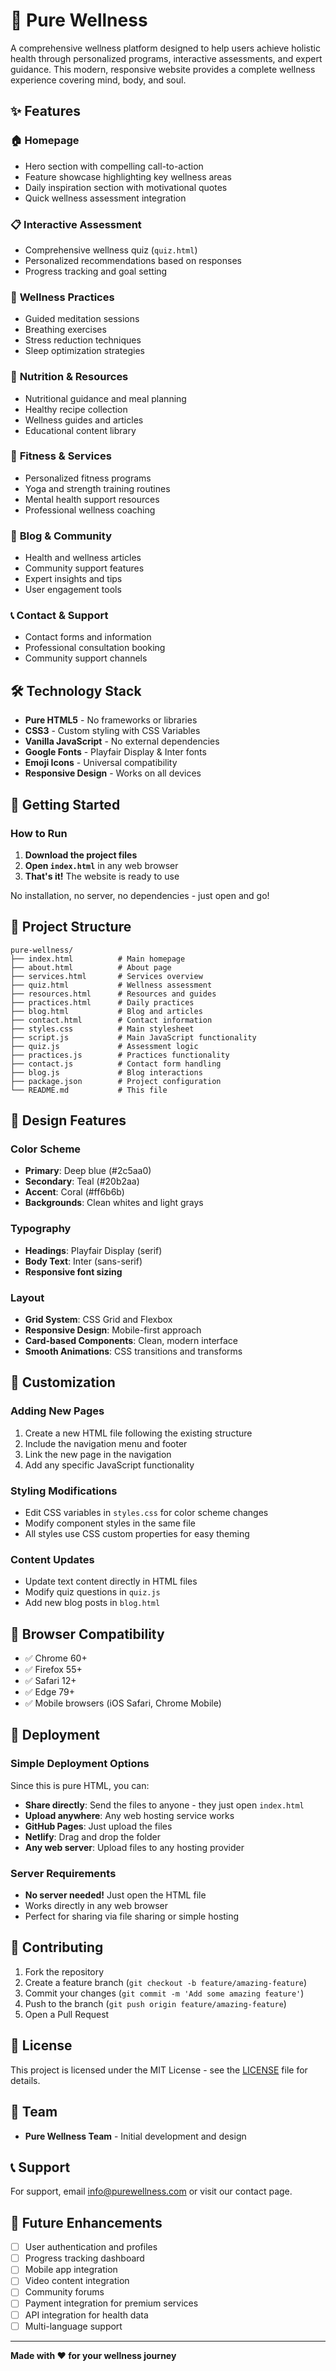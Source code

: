 # 🌿 Pure Wellness

A comprehensive wellness platform designed to help users achieve holistic health through personalized programs, interactive assessments, and expert guidance. This modern, responsive website provides a complete wellness experience covering mind, body, and soul.

## ✨ Features

### 🏠 **Homepage**
- Hero section with compelling call-to-action
- Feature showcase highlighting key wellness areas
- Daily inspiration section with motivational quotes
- Quick wellness assessment integration

### 📋 **Interactive Assessment**
- Comprehensive wellness quiz (`quiz.html`)
- Personalized recommendations based on responses
- Progress tracking and goal setting

### 🧘 **Wellness Practices**
- Guided meditation sessions
- Breathing exercises
- Stress reduction techniques
- Sleep optimization strategies

### 🥗 **Nutrition & Resources**
- Nutritional guidance and meal planning
- Healthy recipe collection
- Wellness guides and articles
- Educational content library

### 💪 **Fitness & Services**
- Personalized fitness programs
- Yoga and strength training routines
- Mental health support resources
- Professional wellness coaching

### 📝 **Blog & Community**
- Health and wellness articles
- Community support features
- Expert insights and tips
- User engagement tools

### 📞 **Contact & Support**
- Contact forms and information
- Professional consultation booking
- Community support channels

## 🛠️ Technology Stack

- **Pure HTML5** - No frameworks or libraries
- **CSS3** - Custom styling with CSS Variables
- **Vanilla JavaScript** - No external dependencies
- **Google Fonts** - Playfair Display & Inter fonts
- **Emoji Icons** - Universal compatibility
- **Responsive Design** - Works on all devices

## 🚀 Getting Started

### How to Run
1. **Download the project files**
2. **Open `index.html`** in any web browser
3. **That's it!** The website is ready to use

No installation, no server, no dependencies - just open and go!

## 📁 Project Structure

```
pure-wellness/
├── index.html          # Main homepage
├── about.html          # About page
├── services.html       # Services overview
├── quiz.html           # Wellness assessment
├── resources.html      # Resources and guides
├── practices.html      # Daily practices
├── blog.html           # Blog and articles
├── contact.html        # Contact information
├── styles.css          # Main stylesheet
├── script.js           # Main JavaScript functionality
├── quiz.js             # Assessment logic
├── practices.js        # Practices functionality
├── contact.js          # Contact form handling
├── blog.js             # Blog interactions
├── package.json        # Project configuration
└── README.md           # This file
```

## 🎨 Design Features

### Color Scheme
- **Primary**: Deep blue (#2c5aa0)
- **Secondary**: Teal (#20b2aa)
- **Accent**: Coral (#ff6b6b)
- **Backgrounds**: Clean whites and light grays

### Typography
- **Headings**: Playfair Display (serif)
- **Body Text**: Inter (sans-serif)
- **Responsive font sizing**

### Layout
- **Grid System**: CSS Grid and Flexbox
- **Responsive Design**: Mobile-first approach
- **Card-based Components**: Clean, modern interface
- **Smooth Animations**: CSS transitions and transforms

## 🔧 Customization

### Adding New Pages
1. Create a new HTML file following the existing structure
2. Include the navigation menu and footer
3. Link the new page in the navigation
4. Add any specific JavaScript functionality

### Styling Modifications
- Edit CSS variables in `styles.css` for color scheme changes
- Modify component styles in the same file
- All styles use CSS custom properties for easy theming

### Content Updates
- Update text content directly in HTML files
- Modify quiz questions in `quiz.js`
- Add new blog posts in `blog.html`

## 📱 Browser Compatibility

- ✅ Chrome 60+
- ✅ Firefox 55+
- ✅ Safari 12+
- ✅ Edge 79+
- ✅ Mobile browsers (iOS Safari, Chrome Mobile)

## 🚀 Deployment

### Simple Deployment Options
Since this is pure HTML, you can:

- **Share directly**: Send the files to anyone - they just open `index.html`
- **Upload anywhere**: Any web hosting service works
- **GitHub Pages**: Just upload the files
- **Netlify**: Drag and drop the folder
- **Any web server**: Upload files to any hosting provider

### Server Requirements
- **No server needed!** Just open the HTML file
- Works directly in any web browser
- Perfect for sharing via file sharing or simple hosting

## 🤝 Contributing

1. Fork the repository
2. Create a feature branch (`git checkout -b feature/amazing-feature`)
3. Commit your changes (`git commit -m 'Add some amazing feature'`)
4. Push to the branch (`git push origin feature/amazing-feature`)
5. Open a Pull Request

## 📄 License

This project is licensed under the MIT License - see the [LICENSE](LICENSE) file for details.

## 👥 Team

- **Pure Wellness Team** - Initial development and design

## 📞 Support

For support, email info@purewellness.com or visit our contact page.

## 🔮 Future Enhancements

- [ ] User authentication and profiles
- [ ] Progress tracking dashboard
- [ ] Mobile app integration
- [ ] Video content integration
- [ ] Community forums
- [ ] Payment integration for premium services
- [ ] API integration for health data
- [ ] Multi-language support

---

**Made with ❤️ for your wellness journey**
